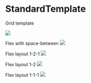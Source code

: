 # StandardTemplate
Grid template

<img src="https://i.imgur.com/eQc6aMx.png">

Flex with space-between
<img src="https://i.imgur.com/QpKHC5y.png">


Flex layout 1-2-1
<img src="https://i.imgur.com/1lKdFd0.png">

Flex layout 1-2
<img src="https://i.imgur.com/LPE5yu4.png">

Flex layout 1-1-1
<img src="https://i.imgur.com/shvSEYb.png">
